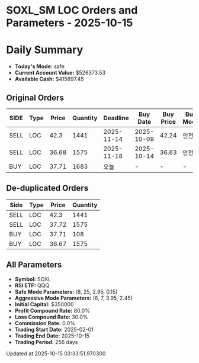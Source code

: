 # SOXL_SM LOC Orders and Parameters - 2025-10-15

# Daily Summary

- **Today's Mode:** safe
- **Current Account Value:** $526373.53
- **Available Cash:** $415897.45

## Original Orders

| SIDE | Type | Price | Quantity | Deadline | Buy Date | Buy Price | Buy Mode |
|------|------|-------|----------|----------|----------|-----------|----------|
| SELL | LOC | 42.3 | 1441 | 2025-11-14 | 2025-10-09 | 42.24 | 안전 |
| SELL | LOC | 36.68 | 1575 | 2025-11-18 | 2025-10-14 | 36.63 | 안전 |
| BUY | LOC | 37.71 | 1683 | 오늘 | - | - | - |

## De-duplicated Orders

| Side | Type | Price | Quantity |
|------|------|-------|----------|
| SELL | LOC | 42.3 | 1441 |
| SELL | LOC | 37.72 | 1575 |
| BUY | LOC | 37.71 | 108 |
| BUY | LOC | 36.67 | 1575 |

## All Parameters

- **Symbol:** SOXL
- **RSI ETF:** QQQ
- **Safe Mode Parameters:** (8, 25, 2.95, 0.15)
- **Aggressive Mode Parameters:** (6, 7, 3.95, 2.45)
- **Initial Capital:** $350000
- **Profit Compound Rate:** 80.0%
- **Loss Compound Rate:** 30.0%
- **Commission Rate:** 0.0%
- **Trading Start Date:** 2025-02-01
- **Trading End Date:** 2025-10-15
- **Trading Period:** 256 days

Updated at 2025-10-15 03:33:51.970300
